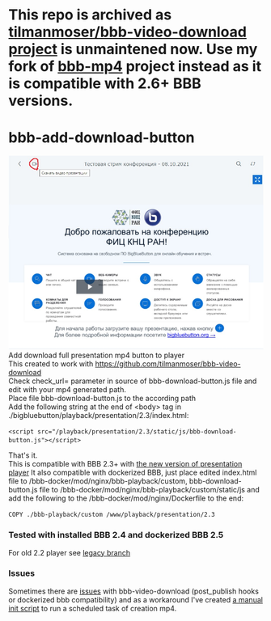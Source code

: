 # This repo is archived as [tilmanmoser/bbb-video-download project](https://github.com/tilmanmoser/bbb-video-download) is unmaintened now. Use my fork of [bbb-mp4](https://github.com/drlight17/bbb-mp4) project instead as it is compatible with 2.6+ BBB versions.

# bbb-add-download-button
![Screenshot](https://github.com/drlight17/bbb-add-download-button/raw/main/screenshot.JPG)<br>
Add download full presentation mp4 button to player<br>
This created to work with https://github.com/tilmanmoser/bbb-video-download<br>
Check check_url= parameter in source of bbb-download-button.js file and edit with your mp4 generated path.<br>
Place file bbb-download-button.js to the according path<br>
Add the following string at the end of \<body> tag in ./bigbluebutton/playback/presentation/2.3/index.html:<br>
  
`<script src="/playback/presentation/2.3/static/js/bbb-download-button.js"></script>`

That's it.<br>
This is compatible with BBB 2.3+ with <a href=https://docs.bigbluebutton.org/dev/dev23.html#new-player-for-recordings>the new version of presentation player</a>
It also compatible with dockerized BBB, just place edited index.html file to /bbb-docker/mod/nginx/bbb-playback/custom, bbb-download-button.js file to /bbb-docker/mod/nginx/bbb-playback/custom/static/js and add the following to the /bbb-docker/mod/nginx/Dockerfile to the end:

`COPY ./bbb-playback/custom /www/playback/presentation/2.3`

### Tested with installed BBB 2.4 and dockerized BBB 2.5
For old 2.2 player see <a href=https://github.com/drlight17/bbb-add-download-button/tree/bbb-2.2-player-legacy>legacy branch</a>
### Issues
Sometimes there are [issues](https://github.com/tilmanmoser/bbb-video-download/issues/79) with bbb-video-download (post_publish hooks or dockerized bbb compatibility) and as a workaround I've created <a href=https://github.com/drlight17/bbb-video-download-manual-init>a manual init script</a> to run a scheduled task of creation mp4.
